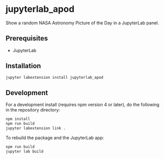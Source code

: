 # jupyterlab_apod

Show a random NASA Astronomy Picture of the Day in a JupyterLab panel.


## Prerequisites

* JupyterLab

## Installation

```bash
jupyter labextension install jupyterlab_apod
```

## Development

For a development install (requires npm version 4 or later), do the following in the repository directory:

```bash
npm install
npm run build
jupyter labextension link .
```

To rebuild the package and the JupyterLab app:

```bash
npm run build
jupyter lab build
```

